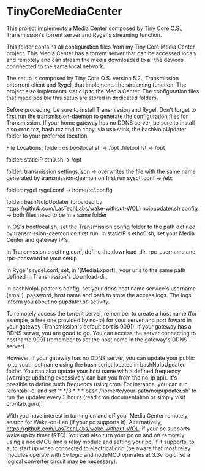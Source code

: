 # TinyCoreMediaCenter
This project implements a Media Center composed by Tiny Core O.S., Transmission's torrent server and Rygel's streaming function.


This folder contains all configuration files from my Tiny Core Media Center project. This Media Center has a torrent server that can be accessed localy and remotely and can stream the media downloaded to all the devices connnected to the same local network.

The setup is composed by Tiny Core O.S. version 5.2., Transmission bittorrent client and Rygel, that implements the streaming function. The project also implements static ip to the Media Center. The configuration files that made posible this setup are stored in dedicated folders.

Before proceding, be sure to install Transmission and Rygel. Don't forget to first run the transmission-daemon to generate the configuration files for Transmission. If your home gateway has no DDNS server, be sure to install also cron.tcz, bash.tcz and to copy, via usb stick, the bashNoIpUpdater folder to your preferred location.

File Locations:
folder: os
	bootlocal.sh -> /opt
	.filetool.lst -> /opt

folder: staticIP
	eth0.sh -> /opt

folder: transmission
	settings.json -> overwrites the file with the same name generated by transmission-daemon on first run
	sysctl.conf -> /etc

folder: rygel
	rygel.conf -> home/tc/.config

folder: bashNoIpUpdater (provided by https://github.com/LasTechLabs/wake-without-WOL)
	noipupdater.sh
	config -> both files need to be in a same folder


In OS's bootlocal.sh, set the Transmission config folder to the path defined by transmission-daemon on first run. In staticIP's etho0.sh, set your Media Center and gateway IP's.

In Transmission's setting.conf, define the download-dir, rpc-username and rpc-password to your setup.

In Rygel's rygel.conf, set, in '[MediaExport]', your uris to the same path defined in
Transmission's download-dir.

In bashNoIpUpdater's config, set your ddns host name service's username (email), password, host name and path to store the access logs. The logs inform you about noipupdater.sh activity.

To remotely access the torrent server, remember to create a host name (for example, a free one provided by no-ip) for your server and port foward in your gateway (Transmission's default port is 9091). If your gateway has a DDNS server, you are good to go. You can access the server connecting to hostname:9091 (remember to set the host name in the gateway's DDNS server).

However, if your gateway has no DDNS server, you can update your public ip to yout host name using the bash script located in bashNoIpUpdater folder. You can also update your host name with a defined frequency (warning: updating excessively can ban you from the no-ip api). It's possible to define such frequency using cron.
For instance, you can run 'crontab -e' and set '* */3 * * * bash /home/tc/your-path/noipupdater.sh' to run the updater every 3 hours (read cron documentation or simply visit crontab.guru).

With you have interest in turning on and off your Media Center remotely, search for Wake-on-Lan (if your pc supports it). Alternatively, https://github.com/LasTechLabs/wake-without-WOL, if your pc supports wake up by timer (RTC). You can also turn your pc on and off remotely using a nodeMCU and a relay module and setting your pc, if it supports, to auto start up when connected to electrical grid (be aware that most relay modules operate with 5v logic and nodeMCU operates at 3.3v logic, so a logical converter circuit may be necessary).
